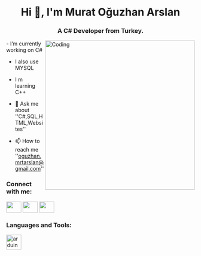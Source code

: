 <h1 align="center">Hi 👋, I'm Murat Oğuzhan Arslan</h1>
<h3 align="center">A C# Developer from Turkey.</h3>
<img align="right" alt="Coding" width=400 src="[https://cdn.dribbble.com/users/1162077/screenshots/3848914/programmer.gif](https://media.tenor.com/NOYF3f82b_gAAAAC/programmer.gif)">
-  I’m currently working on C#

- I also use MYSQL

- I m learning C++

- 💬 Ask me about ''C#,SQL,HTML,Websites''

- 📫 How to reach me ''oguzhan.mrtarslan@gmail.com''

<h3 align="left">Connect with me:</h3>
<p align="left">
<a href="[https://dev.to/komplatox]" target="blank"><img align="center" src="https://raw.githubusercontent.com/rahuldkjain/github-profile-readme-generator/master/src/images/icons/Social/devto.svg" alt="" height="30" width="40" /></a>
<a href="https://www.instagram.com/oguzarslan____" target="blank"><img align="center" src="https://raw.githubusercontent.com/rahuldkjain/github-profile-readme-generator/master/src/images/icons/Social/instagram.svg" alt="" height="30" width="40" /></a>
<a href="https://discord.gg/y.u.s.u.f" target="blank"><img align="center" src="https://raw.githubusercontent.com/rahuldkjain/github-profile-readme-generator/master/src/images/icons/Social/discord.svg" alt="" height="30" width="40" /></a>
</p>

<h3 align="left">Languages and Tools:</h3>
<p align="left"> <a href="[https://www.arduino.cc/](https://encrypted-tbn0.gstatic.com/images?q=tbn:ANd9GcRZPi7-vfjoJWo0S4vH_wdH7S4U6nhLkWIxrC9kSL8cdA&s)" target="_blank" rel="noreferrer"> <img src="https://cdn.worldvectorlogo.com/logos/arduino-1.svg" alt="arduino" width="40" height="40"/> </a>  </p>
